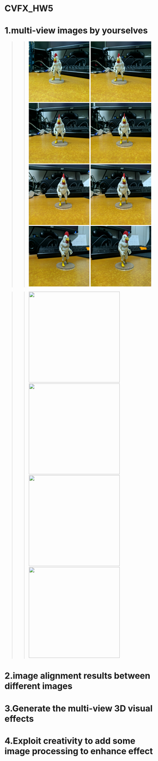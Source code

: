 # CVFX_HW5
  # 1.multi-view images by yourselves
  >> <img width="200" height="200" src="G1.jpg"/>  <img width="200" height="200" src="G2.jpg"/>
  >> <img width="200" height="200" src="G3.jpg"/>  <img width="200" height="200" src="G4.jpg"/>
  >> <img width="200" height="200" src="G5.jpg"/>  <img width="200" height="200" src="G6.jpg"/>
  >> <img width="200" height="200" src="G7.jpg"/>  <img width="200" height="200" src="G8.jpg"/>
  
  >> <img width="300" height="300" src="GGG1.jpg"/>  <img width="300" height="300" src="GGG2.jpg"/>
  >> <img width="300" height="300" src="GGG3.jpg"/>  <img width="300" height="300" src="GGG4.jpg"/>
  # 2.image alignment results between different images



  # 3.Generate the multi-view 3D visual effects



  # 4.Exploit creativity to add some image processing to enhance effect 
